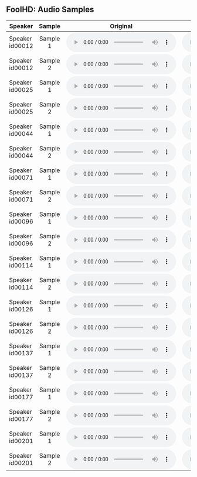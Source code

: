 ## FoolHD: Audio Samples

| Speaker | Sample | Original | FGSM | BIM | FoolHD Targeted | FoolHD Untargeted |
|---------|:------:|:--------:|:----:|:---:|:---------------:|-------------------|
| Speaker id00012 | Sample 1 | <audio controls id="player"><source src="original/id00012/id00012_C_FAL9gv8bo_00029_00000.wav" type="audio/wav" preload="auto"></audio> | <audio controls id="player"><source src="fgsm/id00012/id00012_C_FAL9gv8bo_00029_00000.wav" type="audio/wav" preload="auto"></audio> | <audio controls id="player"><source src="bim/id00012/id00012_C_FAL9gv8bo_00029_00000.wav" type="audio/wav" preload="auto"></audio> | <audio controls id="player"><source src="untargeted/id00012/id00012_C_FAL9gv8bo_00029_00000.wav" type="audio/wav" preload="auto"></audio> | <audio controls id="player"><source src="targeted/id00012/id00012_C_FAL9gv8bo_00029_00000.wav" type="audio/wav" preload="auto"></audio> |
| Speaker id00012 | Sample 2 | <audio controls id="player"><source src="original/id00012/id00012_Pdni5zyZJYA_00085_00000.wav" type="audio/wav" preload="auto"></audio> | <audio controls id="player"><source src="fgsm/id00012/id00012_Pdni5zyZJYA_00085_00000.wav" type="audio/wav" preload="auto"></audio> | <audio controls id="player"><source src="bim/id00012/id00012_Pdni5zyZJYA_00085_00000.wav" type="audio/wav" preload="auto"></audio> | <audio controls id="player"><source src="untargeted/id00012/id00012_Pdni5zyZJYA_00085_00000.wav" type="audio/wav" preload="auto"></audio> | <audio controls id="player"><source src="targeted/id00012/id00012_Pdni5zyZJYA_00085_00000.wav" type="audio/wav" preload="auto"></audio> |
| Speaker id00025 | Sample 1 | <audio controls id="player"><source src="original/id00025/id00025_PjSeVtbvSjA_00023_00000.wav" type="audio/wav" preload="auto"></audio> | <audio controls id="player"><source src="fgsm/id00025/id00025_PjSeVtbvSjA_00023_00000.wav" type="audio/wav" preload="auto"></audio> | <audio controls id="player"><source src="bim/id00025/id00025_PjSeVtbvSjA_00023_00000.wav" type="audio/wav" preload="auto"></audio> | <audio controls id="player"><source src="untargeted/id00025/id00025_PjSeVtbvSjA_00023_00000.wav" type="audio/wav" preload="auto"></audio> | <audio controls id="player"><source src="targeted/id00025/id00025_PjSeVtbvSjA_00023_00000.wav" type="audio/wav" preload="auto"></audio> |
| Speaker id00025 | Sample 2 | <audio controls id="player"><source src="original/id00025/id00025_O_ICgJ0s-_o_00019_00000.wav" type="audio/wav" preload="auto"></audio> | <audio controls id="player"><source src="fgsm/id00025/id00025_O_ICgJ0s-_o_00019_00000.wav" type="audio/wav" preload="auto"></audio> | <audio controls id="player"><source src="bim/id00025/id00025_O_ICgJ0s-_o_00019_00000.wav" type="audio/wav" preload="auto"></audio> | <audio controls id="player"><source src="untargeted/id00025/id00025_O_ICgJ0s-_o_00019_00000.wav" type="audio/wav" preload="auto"></audio> | <audio controls id="player"><source src="targeted/id00025/id00025_O_ICgJ0s-_o_00019_00000.wav" type="audio/wav" preload="auto"></audio> |
| Speaker id00044 | Sample 1 | <audio controls id="player"><source src="original/id00044/id00044__e_QLF9g3No_00062_00000.wav" type="audio/wav" preload="auto"></audio> | <audio controls id="player"><source src="fgsm/id00044/id00044__e_QLF9g3No_00062_00000.wav" type="audio/wav" preload="auto"></audio> | <audio controls id="player"><source src="bim/id00044/id00044__e_QLF9g3No_00062_00000.wav" type="audio/wav" preload="auto"></audio> | <audio controls id="player"><source src="untargeted/id00044/id00044__e_QLF9g3No_00062_00000.wav" type="audio/wav" preload="auto"></audio> | <audio controls id="player"><source src="targeted/id00044/id00044__e_QLF9g3No_00062_00000.wav" type="audio/wav" preload="auto"></audio> |
| Speaker id00044 | Sample 2 | <audio controls id="player"><source src="original/id00044/id00044_y9CfA9NV4So_00135_00000.wav" type="audio/wav" preload="auto"></audio> | <audio controls id="player"><source src="fgsm/id00044/id00044_y9CfA9NV4So_00135_00000.wav" type="audio/wav" preload="auto"></audio> | <audio controls id="player"><source src="bim/id00044/id00044_y9CfA9NV4So_00135_00000.wav" type="audio/wav" preload="auto"></audio> | <audio controls id="player"><source src="untargeted/id00044/id00044_y9CfA9NV4So_00135_00000.wav" type="audio/wav" preload="auto"></audio> | <audio controls id="player"><source src="targeted/id00044/id00044_y9CfA9NV4So_00135_00000.wav" type="audio/wav" preload="auto"></audio> |
| Speaker id00071 | Sample 1 | <audio controls id="player"><source src="original/id00071/id00071_0JDAt0VQxT4_00001_00000.wav" type="audio/wav" preload="auto"></audio> | <audio controls id="player"><source src="fgsm/id00071/id00071_0JDAt0VQxT4_00001_00000.wav" type="audio/wav" preload="auto"></audio> | <audio controls id="player"><source src="bim/id00071/id00071_0JDAt0VQxT4_00001_00000.wav" type="audio/wav" preload="auto"></audio> | <audio controls id="player"><source src="untargeted/id00071/id00071_0JDAt0VQxT4_00001_00000.wav" type="audio/wav" preload="auto"></audio> | <audio controls id="player"><source src="targeted/id00071/id00071_0JDAt0VQxT4_00001_00000.wav" type="audio/wav" preload="auto"></audio> |
| Speaker id00071 | Sample 2 | <audio controls id="player"><source src="original/id00071/id00071_U93Hepx7P2s_00023_00000.wav" type="audio/wav" preload="auto"></audio> | <audio controls id="player"><source src="fgsm/id00071/id00071_U93Hepx7P2s_00023_00000.wav" type="audio/wav" preload="auto"></audio> | <audio controls id="player"><source src="bim/id00071/id00071_U93Hepx7P2s_00023_00000.wav" type="audio/wav" preload="auto"></audio> | <audio controls id="player"><source src="untargeted/id00071/id00071_U93Hepx7P2s_00023_00000.wav" type="audio/wav" preload="auto"></audio> | <audio controls id="player"><source src="targeted/id00071/id00071_U93Hepx7P2s_00023_00000.wav" type="audio/wav" preload="auto"></audio> |
| Speaker id00096 | Sample 1 | <audio controls id="player"><source src="original/id00096/id00096__RX9iRnh3do_00109_00000.wav" type="audio/wav" preload="auto"></audio> | <audio controls id="player"><source src="fgsm/id00096/id00096__RX9iRnh3do_00109_00000.wav" type="audio/wav" preload="auto"></audio> | <audio controls id="player"><source src="bim/id00096/id00096__RX9iRnh3do_00109_00000.wav" type="audio/wav" preload="auto"></audio> | <audio controls id="player"><source src="untargeted/id00096/id00096__RX9iRnh3do_00109_00000.wav" type="audio/wav" preload="auto"></audio> | <audio controls id="player"><source src="targeted/id00096/id00096__RX9iRnh3do_00109_00000.wav" type="audio/wav" preload="auto"></audio> |
| Speaker id00096 | Sample 2 | <audio controls id="player"><source src="original/id00096/id00096_tzVkbXz1Icw_00163_00000.wav" type="audio/wav" preload="auto"></audio> | <audio controls id="player"><source src="fgsm/id00096/id00096_tzVkbXz1Icw_00163_00000.wav" type="audio/wav" preload="auto"></audio> | <audio controls id="player"><source src="bim/id00096/id00096_tzVkbXz1Icw_00163_00000.wav" type="audio/wav" preload="auto"></audio> | <audio controls id="player"><source src="untargeted/id00096/id00096_tzVkbXz1Icw_00163_00000.wav" type="audio/wav" preload="auto"></audio> | <audio controls id="player"><source src="targeted/id00096/id00096_tzVkbXz1Icw_00163_00000.wav" type="audio/wav" preload="auto"></audio> |
| Speaker id00114 | Sample 1 | <audio controls id="player"><source src="original/id00114/id00114_ghtxoTzUUpg_00020_00000.wav" type="audio/wav" preload="auto"></audio> | <audio controls id="player"><source src="fgsm/id00114/id00114_ghtxoTzUUpg_00020_00000.wav" type="audio/wav" preload="auto"></audio> | <audio controls id="player"><source src="bim/id00114/id00114_ghtxoTzUUpg_00020_00000.wav" type="audio/wav" preload="auto"></audio> | <audio controls id="player"><source src="untargeted/id00114/id00114_ghtxoTzUUpg_00020_00000.wav" type="audio/wav" preload="auto"></audio> | <audio controls id="player"><source src="targeted/id00114/id00114_ghtxoTzUUpg_00020_00000.wav" type="audio/wav" preload="auto"></audio> |
| Speaker id00114 | Sample 2 | <audio controls id="player"><source src="original/id00114/id00114_VXfwKTjEmhM_00016_00000.wav" type="audio/wav" preload="auto"></audio> | <audio controls id="player"><source src="fgsm/id00114/id00114_VXfwKTjEmhM_00016_00000.wav" type="audio/wav" preload="auto"></audio> | <audio controls id="player"><source src="bim/id00114/id00114_VXfwKTjEmhM_00016_00000.wav" type="audio/wav" preload="auto"></audio> | <audio controls id="player"><source src="untargeted/id00114/id00114_VXfwKTjEmhM_00016_00000.wav" type="audio/wav" preload="auto"></audio> | <audio controls id="player"><source src="targeted/id00114/id00114_VXfwKTjEmhM_00016_00000.wav" type="audio/wav" preload="auto"></audio> |
| Speaker id00126 | Sample 1 | <audio controls id="player"><source src="original/id00126/id00126_8E-fWWCROk4_00046_00000.wav" type="audio/wav" preload="auto"></audio> | <audio controls id="player"><source src="fgsm/id00126/id00126_8E-fWWCROk4_00046_00000.wav" type="audio/wav" preload="auto"></audio> | <audio controls id="player"><source src="bim/id00126/id00126_8E-fWWCROk4_00046_00000.wav" type="audio/wav" preload="auto"></audio> | <audio controls id="player"><source src="untargeted/id00126/id00126_8E-fWWCROk4_00046_00000.wav" type="audio/wav" preload="auto"></audio> | <audio controls id="player"><source src="targeted/id00126/id00126_8E-fWWCROk4_00046_00000.wav" type="audio/wav" preload="auto"></audio> |
| Speaker id00126 | Sample 2 | <audio controls id="player"><source src="original/id00126/id00126_8E-fWWCROk4_00118_00000.wav" type="audio/wav" preload="auto"></audio> | <audio controls id="player"><source src="fgsm/id00126/id00126_8E-fWWCROk4_00118_00000.wav" type="audio/wav" preload="auto"></audio> | <audio controls id="player"><source src="bim/id00126/id00126_8E-fWWCROk4_00118_00000.wav" type="audio/wav" preload="auto"></audio> | <audio controls id="player"><source src="untargeted/id00126/id00126_8E-fWWCROk4_00118_00000.wav" type="audio/wav" preload="auto"></audio> | <audio controls id="player"><source src="targeted/id00126/id00126_8E-fWWCROk4_00118_00000.wav" type="audio/wav" preload="auto"></audio> |
| Speaker id00137 | Sample 1 | <audio controls id="player"><source src="original/id00137/id00137_fpYAG-_EvrA_00050_00000.wav" type="audio/wav" preload="auto"></audio> | <audio controls id="player"><source src="fgsm/id00137/id00137_fpYAG-_EvrA_00050_00000.wav" type="audio/wav" preload="auto"></audio> | <audio controls id="player"><source src="bim/id00137/id00137_fpYAG-_EvrA_00050_00000.wav" type="audio/wav" preload="auto"></audio> | <audio controls id="player"><source src="untargeted/id00137/id00137_fpYAG-_EvrA_00050_00000.wav" type="audio/wav" preload="auto"></audio> | <audio controls id="player"><source src="targeted/id00137/id00137_fpYAG-_EvrA_00050_00000.wav" type="audio/wav" preload="auto"></audio> |
| Speaker id00137 | Sample 2 | <audio controls id="player"><source src="original/id00137/id00137_mV1G3UkgPno_00081_00000.wav" type="audio/wav" preload="auto"></audio> | <audio controls id="player"><source src="fgsm/id00137/id00137_mV1G3UkgPno_00081_00000.wav" type="audio/wav" preload="auto"></audio> | <audio controls id="player"><source src="bim/id00137/id00137_mV1G3UkgPno_00081_00000.wav" type="audio/wav" preload="auto"></audio> | <audio controls id="player"><source src="untargeted/id00137/id00137_mV1G3UkgPno_00081_00000.wav" type="audio/wav" preload="auto"></audio> | <audio controls id="player"><source src="targeted/id00137/id00137_mV1G3UkgPno_00081_00000.wav" type="audio/wav" preload="auto"></audio> |
| Speaker id00177 | Sample 1 | <audio controls id="player"><source src="original/id00177/id00177_3olh8m6ja5U_00070_00000.wav" type="audio/wav" preload="auto"></audio> | <audio controls id="player"><source src="fgsm/id00177/id00177_3olh8m6ja5U_00070_00000.wav" type="audio/wav" preload="auto"></audio> | <audio controls id="player"><source src="bim/id00177/id00177_3olh8m6ja5U_00070_00000.wav" type="audio/wav" preload="auto"></audio> | <audio controls id="player"><source src="untargeted/id00177/id00177_3olh8m6ja5U_00070_00000.wav" type="audio/wav" preload="auto"></audio> | <audio controls id="player"><source src="targeted/id00177/id00177_3olh8m6ja5U_00070_00000.wav" type="audio/wav" preload="auto"></audio> |
| Speaker id00177 | Sample 2 | <audio controls id="player"><source src="original/id00177/id00177_98hTSzISceU_00091_00000.wav" type="audio/wav" preload="auto"></audio> | <audio controls id="player"><source src="fgsm/id00177/id00177_98hTSzISceU_00091_00000.wav" type="audio/wav" preload="auto"></audio> | <audio controls id="player"><source src="bim/id00177/id00177_98hTSzISceU_00091_00000.wav" type="audio/wav" preload="auto"></audio> | <audio controls id="player"><source src="untargeted/id00177/id00177_98hTSzISceU_00091_00000.wav" type="audio/wav" preload="auto"></audio> | <audio controls id="player"><source src="targeted/id00177/id00177_98hTSzISceU_00091_00000.wav" type="audio/wav" preload="auto"></audio> |
| Speaker id00201 | Sample 1 | <audio controls id="player"><source src="original/id00201/id00201_hdU90lelTtU_00018_00000.wav" type="audio/wav" preload="auto"></audio> | <audio controls id="player"><source src="fgsm/id00201/id00201_hdU90lelTtU_00018_00000.wav" type="audio/wav" preload="auto"></audio> | <audio controls id="player"><source src="bim/id00201/id00201_hdU90lelTtU_00018_00000.wav" type="audio/wav" preload="auto"></audio> | <audio controls id="player"><source src="untargeted/id00201/id00201_hdU90lelTtU_00018_00000.wav" type="audio/wav" preload="auto"></audio> | <audio controls id="player"><source src="targeted/id00201/id00201_hdU90lelTtU_00018_00000.wav" type="audio/wav" preload="auto"></audio> |
| Speaker id00201 | Sample 2 | <audio controls id="player"><source src="original/id00201/id00201_uCc6Iz-Liyk_00033_00000.wav" type="audio/wav" preload="auto"></audio> | <audio controls id="player"><source src="fgsm/id00201/id00201_uCc6Iz-Liyk_00033_00000.wav" type="audio/wav" preload="auto"></audio> | <audio controls id="player"><source src="bim/id00201/id00201_uCc6Iz-Liyk_00033_00000.wav" type="audio/wav" preload="auto"></audio> | <audio controls id="player"><source src="untargeted/id00201/id00201_uCc6Iz-Liyk_00033_00000.wav" type="audio/wav" preload="auto"></audio> | <audio controls id="player"><source src="targeted/id00201/id00201_uCc6Iz-Liyk_00033_00000.wav" type="audio/wav" preload="auto"></audio> |
